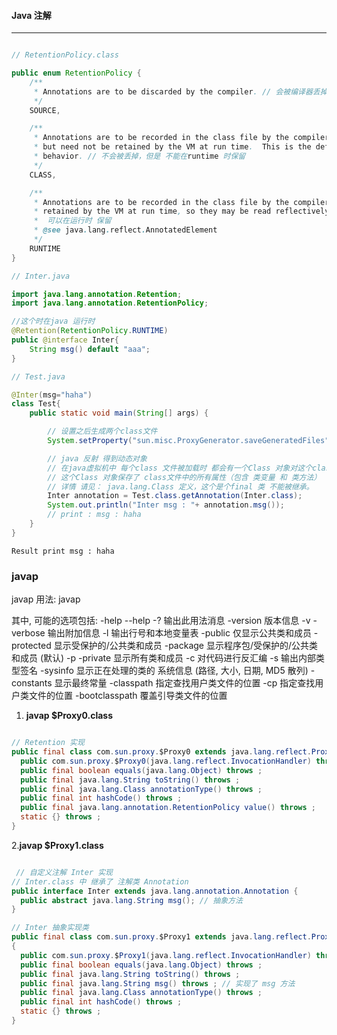 
#### Java 注解

---




```java

// RetentionPolicy.class

public enum RetentionPolicy {
    /**
     * Annotations are to be discarded by the compiler. // 会被编译器丢掉
     */
    SOURCE,

    /**
     * Annotations are to be recorded in the class file by the compiler
     * but need not be retained by the VM at run time.  This is the default
     * behavior. // 不会被丢掉，但是 不能在runtime 时保留
     */
    CLASS,

    /**
     * Annotations are to be recorded in the class file by the compiler and
     * retained by the VM at run time, so they may be read reflectively.
     *  可以在运行时 保留
     * @see java.lang.reflect.AnnotatedElement
     */
    RUNTIME
}

// Inter.java 

import java.lang.annotation.Retention;
import java.lang.annotation.RetentionPolicy;

//这个时在java 运行时
@Retention(RetentionPolicy.RUNTIME)
public @interface Inter{
    String msg() default "aaa";
}

// Test.java

@Inter(msg="haha")
class Test{
    public static void main(String[] args) {

        // 设置之后生成两个class文件
        System.setProperty("sun.misc.ProxyGenerator.saveGeneratedFiles", "true");

        // java 反射 得到动态对象
        // 在java虚拟机中 每个class 文件被加载时 都会有一个Class 对象对这个class文件进行解析，解析完毕后这个文件就会产生一个Class 对象
        // 这个Class 对象保存了 class文件中的所有属性（包含 类变量 和 类方法）
        // 详情 请见： java.lang.Class 定义，这个是个final 类 不能被继承。
        Inter annotation = Test.class.getAnnotation(Inter.class);
        System.out.println("Inter msg : "+ annotation.msg());
        // print : msg : haha
    }
}

```

    Result print msg : haha


### javap

  javap   用法: javap <options> <classes>

  其中, 可能的选项包括:
    -help  --help  -?        输出此用法消息
    -version                 版本信息
    -v  -verbose             输出附加信息
    -l                       输出行号和本地变量表
    -public                  仅显示公共类和成员
    -protected               显示受保护的/公共类和成员
    -package                 显示程序包/受保护的/公共类
                           和成员 (默认)
    -p  -private             显示所有类和成员
    -c                       对代码进行反汇编
    -s                       输出内部类型签名
    -sysinfo                 显示正在处理的类的
                           系统信息 (路径, 大小, 日期, MD5 散列)
    -constants               显示最终常量
    -classpath <path>        指定查找用户类文件的位置
    -cp <path>               指定查找用户类文件的位置
    -bootclasspath <path>    覆盖引导类文件的位置

1. **javap $Proxy0.class**

```java

// Retention 实现
public final class com.sun.proxy.$Proxy0 extends java.lang.reflect.Proxy implements java.lang.annotation.Retention {
  public com.sun.proxy.$Proxy0(java.lang.reflect.InvocationHandler) throws ;
  public final boolean equals(java.lang.Object) throws ;
  public final java.lang.String toString() throws ;
  public final java.lang.Class annotationType() throws ;
  public final int hashCode() throws ;
  public final java.lang.annotation.RetentionPolicy value() throws ;
  static {} throws ;
}
```

2.**javap $Proxy1.class**

```java

 // 自定义注解 Inter 实现 
// Inter.class 中 继承了 注解类 Annotation
public interface Inter extends java.lang.annotation.Annotation {
  public abstract java.lang.String msg(); // 抽象方法
}

// Inter 抽象实现类
public final class com.sun.proxy.$Proxy1 extends java.lang.reflect.Proxy implements Inter
{
  public com.sun.proxy.$Proxy1(java.lang.reflect.InvocationHandler) throws ;
  public final boolean equals(java.lang.Object) throws ;
  public final java.lang.String toString() throws ;
  public final java.lang.String msg() throws ; // 实现了 msg 方法
  public final java.lang.Class annotationType() throws ;
  public final int hashCode() throws ;
  static {} throws ;
}

```
